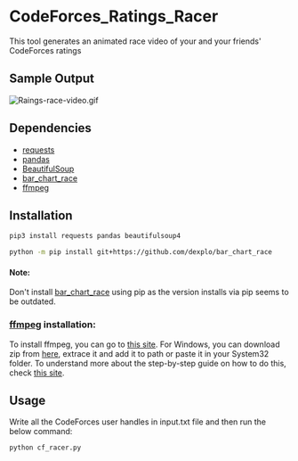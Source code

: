 # CodeForces_Ratings_Racer
This tool generates an animated race video of your and your friends' CodeForces ratings

## Sample Output
![Raings-race-video.gif](https://media.giphy.com/media/WLMIeAeC68ZMaPsTw2/giphy.gif)

## Dependencies
- [requests](https://pypi.org/project/requests/)
- [pandas](https://pypi.org/project/pandas/)
- [BeautifulSoup](https://pypi.org/project/beautifulsoup4/)
- [bar_chart_race](https://github.com/dexplo/bar_chart_race)
- [ffmpeg](https://www.ffmpeg.org/download.html)

## Installation
```sh
pip3 install requests pandas beautifulsoup4
```
```sh
python -m pip install git+https://github.com/dexplo/bar_chart_race
```
#### Note:
Don't install [bar_chart_race](https://github.com/dexplo/bar_chart_race) using pip as the version installs via pip seems to be outdated.

### [ffmpeg](https://www.ffmpeg.org/download.html) installation:
To install ffmpeg, you can go to [this site](https://ffmpeg.org/download.html).
For Windows, you can download zip from [here](https://www.gyan.dev/ffmpeg/builds/ffmpeg-release-essentials.zip), extrace it and add it to path or paste it in your System32 folder.
To understand more about the step-by-step guide on how to do this, check [this site](https://www.wikihow.com/Install-FFmpeg-on-Windows).

## Usage
Write all the CodeForces user handles in input.txt file and then run the below command:
```sh
python cf_racer.py
```
